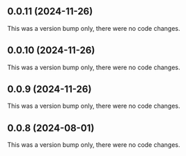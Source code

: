 ## 0.0.11 (2024-11-26)

This was a version bump only, there were no code changes.

## 0.0.10 (2024-11-26)

This was a version bump only, there were no code changes.

## 0.0.9 (2024-11-26)

This was a version bump only, there were no code changes.

## 0.0.8 (2024-08-01)

This was a version bump only, there were no code changes.